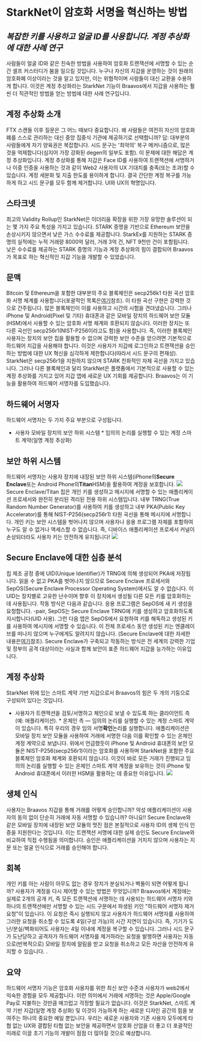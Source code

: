 # StarkNet이 암호화 서명을 혁신하는 방법
## *복잡한 키를 사용하고 얼굴 ID를 사용합니다. 계정 추상화에 대한 사례 연구*
사람들이 얼굴 ID와 같은 친숙한 방법을 사용하여 암호화 트랜잭션에 서명할 수 있는 순간 셀프 커스터디가 붐을 일으킬 것입니다. 누구나 자신의 지갑을 운영하는 것이 원래의 암호화폐 이상이라는 것을 알고 있지만, 이는 위협적이며 사람들이 대신 교환을 수용하게 합니다. 이것은 계정 추상화라는 StarkNet 기능이 Braavos에서 지갑을 사용하는 훨씬 더 직관적인 방법을 얻는 방법에 대한 사례 연구입니다.
## 계정 추상화 소개
FTX 스캔들 이후 질문은 그 어느 때보다 중요합니다. 왜 사람들은 여전히 자신의 암호화폐를 스스로 관리하는 대신 중앙 집중식 기관에 제공하기로 선택합니까? 답: 대부분의 사람들에게 자기 양육권은 복잡합니다. 시드 문구는 '최악의' 복구 메커니즘으로, 많은 것을 억제합니다(심지어 가장 강화된 degen의 일부도 포함). 이 문제에 대한 해답은 계정 추상화입니다. 계정 추상화를 통해 지갑은 Face ID를 사용하여 트랜잭션에 서명하거나 이중 인증을 사용하는 것과 같이 Web2 사용자의 UX 기대치를 충족(또는 초과)할 수 있습니다. 계정 세분화 및 지출 한도를 용이하게 합니다. 결국 간단한 계정 복구를 가능하게 하고 시드 문구를 모두 함께 제거합니다. UI와 UX의 혁명입니다.
## 스타크넷
최고의 Validity Rollup인 StarkNet은 이더리움 확장을 위한 가장 유망한 솔루션이 되는 몇 가지 주요 특성을 가지고 있습니다. STARK 증명을 기반으로 Ethereum 보안을 손상시키지 않으면서 낮은 가스 수수료를 제공합니다. StarkEx를 지원하는 STARK 증명의 실적에는 누적 거래량 8000억 달러, 거래 3억 건, NFT 9천만 건이 포함됩니다. 낮은 수수료를 제공하는 STARK 증명의 기능과 계정 추상화의 힘이 결합되어 Braavos가 목표로 하는 혁신적인 지갑 기능을 개발할 수 있었습니다.
## 문맥
Bitcoin 및 Ethereum을 포함한 대부분의 주요 블록체인은 secp256k1 타원 곡선 암호화 서명 체계를 사용합니다(포괄적인 목록은[여기](http://ethanfast.com/top-crypto.html)참조). 이 타원 곡선 구현은 강력한 것으로 간주됩니다. 많은 블록체인이 이를 사용하고 시간의 시험을 견뎌냈습니다. 그러나 iPhone 및 Android(Pixel 및 기타) 휴대폰과 같은 모바일 장치의 하드웨어 보안 모듈(HSM)에서 사용할 수 있는 암호화 서명 체계와 호환되지 않습니다. 이러한 장치는 또 다른 곡선인 secp256r1(NIST-P256이라고도 함)을 사용합니다. 즉, 이러한 블록체인 사용자는 장치의 보안 칩을 활용할 수 없으며 강력한 보안 수준을 얻으려면 기본적으로 하드웨어 지갑을 사용해야 합니다. 이것은 사용자가 지갑에 로그인하고 트랜잭션을 승인하는 방법에 대한 UX 혁신을 심각하게 제한합니다(따라서 시드 문구의 편재성). StarkNet은 secp256r1을 지원하지 않으며 STARK 친화적인 자체 곡선을 가지고 있습니다. 그러나 다른 블록체인과 달리 StarkNet은 플랫폼에서 기본적으로 사용할 수 있는 계정 추상화를 가지고 있어 지갑 앱에 새로운 UX 기회를 제공합니다. Braavos는 이 기능을 활용하여 하드웨어 서명자를 도입했습니다.
## 하드웨어 서명자
하드웨어 서명자는 두 가지 주요 부분으로 구성됩니다.
* 사용자 모바일 장치의 보안 하위 시스템 * 임의의 논리를 실행할 수 있는 계정 스마트 계약(일명 계정 추상화)
## 보안 하위 시스템
하드웨어 서명자는 사용자 장치에 내장된 보안 하위 시스템(iPhone의**Secure Enclave**또는 Android Phone의**Titan**HSM)을 활용하여 계정을 보호합니다. ![](https://miro.medium.com/max/1400/0*EPm8q10ykvFGnvcv) Secure Enclave/Titan 칩은 개인 키를 생성하고 메시지에 서명할 수 있는 애플리케이션 프로세서와 완전히 분리된 격리된 전용 하위 시스템입니다. 내부 TRNG(True Random Number Generator)를 사용하여 키를 생성하고 내부 PKA(Public Key Accelerator)를 통해 NIST-P256(secp256r1) 타원 곡선을 통해 메시지에 서명합니다. 개인 키는 보안 시스템을 벗어나지 않으며 사용자나 응용 프로그램 자체를 포함하여 누구도 알 수 없거나 액세스할 수 없습니다. 즉, 디바이스 애플리케이션 프로세서 커널이 손상되더라도 사용자 키는 안전하게 유지됩니다! ![](https://miro.medium.com/max/1400/0*yHJ--fK8keNdTci8)
## Secure Enclave에 대한 심층 분석
칩 제조 공정 중에 UID(Unique Identifier)가 TRNG에 의해 생성되어 PKA에 저장됩니다. 읽을 수 없고 PKA를 벗어나지 않으므로 Secure Enclave 프로세서와 SepOS(Secure Enclave Processor Operating System)에서도 알 수 없습니다. 이 UID는 장치별로 고유한 난수이며 향후 이 장치에서 생성될 다른 모든 키를 암호화하는 데 사용됩니다. 작동 방식은 다음과 같습니다. 응용 프로그램은 SepOS에 새 키 생성을 요청합니다. -pair, SepOS는 Secure Enclave TRNG에 키를 생성하고 암호화하도록 지시합니다(UID 사용). 그런 다음 앱은 SepOS에서 요청하여 키를 해독하고 생성된 키를 사용하여 메시지에 서명할 수 있습니다. 이 전체 프로세스 동안 생성된 키는 엔클레이브를 떠나지 않으며 누구에게도 알려지지 않습니다. (Secure Enclave에 대한 자세한 내용은[여기](https://support.apple.com/en-il/guide/security/sec59b0b31ff/web)참조). Secure Enclave가 구축되고 작동하는 방식은 전 세계의 강력한 기업 및 정부의 공격 대상이라는 사실과 함께 보안이 표준 하드웨어 지갑을 능가하는 이유입니다.
## 계정 추상화
StarkNet 위에 있는 스마트 계약 기반 지갑으로서 Braavos의 힘은 두 개의 기둥으로 구성되어 있다는 것입니다.
* 사용자가 트랜잭션을 검토/서명하고 체인으로 보낼 수 있도록 하는 클라이언트 측(예: 애플리케이션). * 온체인 측 — 임의의 논리를 실행할 수 있는 계정 스마트 계약이 있습니다. 특히 우리의 경우 임의 서명**확인**논리를 실행합니다. 애플리케이션은 모바일 장치 보안 모듈을 사용하여 거래에 서명한 다음 이를 확인할 수 있는 온체인 계정 계약으로 보냅니다. 위에서 언급했듯이 iPhone 및 Android 휴대폰의 보안 모듈은 NIST-P256(secp256r1)이라는 암호화를 사용하며 StarkNet을 포함한 주요 블록체인 암호화 체계와 호환되지 않습니다. 이것이 바로 모든 거래가 진행되고 임의의 논리를 실행할 수 있는 온체인 스마트 계약 계정을 보유하는 것이 iPhone 및 Android 휴대폰에서 이러한 HSM을 활용하는 데 중요한 이유입니다. ![](https://miro.medium.com/max/1400/0*1gItqYMJgmpu_fXc)
## 생체 인식
사용자는 Braavos 지갑을 통해 거래를 어떻게 승인합니까? 악성 애플리케이션이 사용자의 동의 없이 단순히 거래에 자동 서명할 수 있습니까? 아니요!! Secure Enclave와 같은 모바일 장치에 내장된 보안 모듈의 멋진 점은 본질적으로 사용자 ID의 생체 인식 인증을 지원한다는 것입니다. 이는 트랜잭션 서명에 대한 실제 승인도 Secure Enclave와 비교하여 직접 수행됨을 의미합니다. 승인은 애플리케이션을 거치지 않으며 사용자는 지문 또는 얼굴 인식으로 거래를 승인해야 합니다.
## 회복
개인 키를 아는 사람이 아무도 없는 경우 장치가 분실되거나 벽돌이 되면 어떻게 됩니까? 사용자가 계정을 다시 제어할 수 있는 방법은 무엇입니까? Braavos에서 계정에는 실제로 2개의 공개 키, 즉 모든 트랜잭션에 서명하는 데 사용되는 하드웨어 서명자 키와 하나의 트랜잭션에만 서명할 수 있는 시드 구문에서 파생된 키인 "하드웨어 서명자 제거 요청"이 있습니다. 이 요청은 즉시 실행되지 않고 사용자가 하드웨어 서명자를 사용하여 그러한 요청을 취소할 수 있도록 4일(구성 가능)의 시간 지연이 있습니다. 즉, 기기가 도난/분실/벽화되어도 사용자는 4일 이내에 계정을 복구할 수 있습니다. 그러나 시드 문구가 도난당하고 공격자가 하드웨어 서명자를 제거하라는 요청을 발행하면 사용자는 자동으로(반복적으로) 모바일 장치에 알림을 받고 요청을 취소하고 모든 자산을 안전하게 유지할 수 있습니다. .
## 요약
하드웨어 서명자 기능은 암호화 사용자를 위한 최신 보안 수준과 사용자가 web2에서 익숙한 경험을 모두 제공합니다. 이런 의미에서 거래에 서명하는 것은 Apple/Google Pay로 지불하는 것만큼 매끄럽고 걱정할 필요가 없습니다. 이것은 StarkNet, 스마트 계약 기반 지갑(일명 계정 추상화) 및 이것이 가능하게 하는 새로운 디자인 공간의 힘을 보여주는 하나의 중요한 예일 뿐입니다. 우리는 새로운 사용자와 기존 사용자 모두에게 타협 없는 UX와 결합된 타협 없는 보안을 제공하면서 암호화 산업을 더 좋고 더 포괄적인 미래로 이끌 초기 기능의 개발이 점점 더 많아질 것으로 예상합니다.